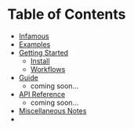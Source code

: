 
Table of Contents
=================

* [Infamous](../README.md)
* [Examples](./examples.md)
* [Getting Started](./getting-started.md)
  * [Install](./install.md)
  * [Workflows](./workflows.md)
* [Guide](./guide.md)
  * coming soon...
* [API Reference](./api-reference.md)
  * coming soon...
* [Miscellaneous Notes](./notes.md)
* [](./README.md)
